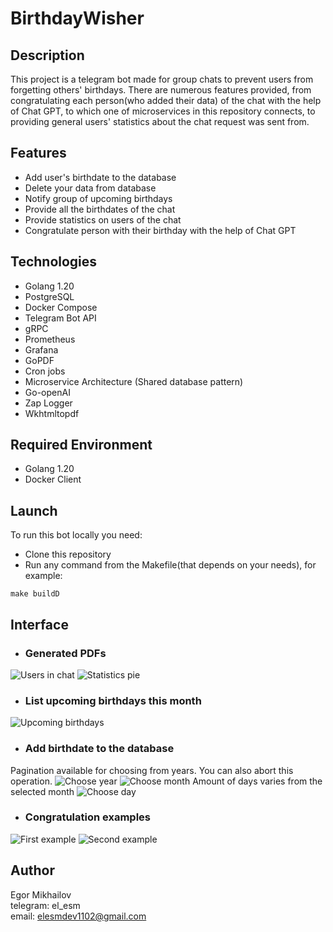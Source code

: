 # BirthdayWisher

## Description
This project is a telegram bot made for group chats to prevent users from
forgetting others' birthdays. There are numerous features provided, from congratulating each person(who added their data)
of the chat with the help of Chat GPT, to which one of microservices in this repository connects, to providing general users' statistics about the chat request was sent from.


## Features
- Add user's birthdate to the database
- Delete your data from database
- Notify group of upcoming birthdays
- Provide all the birthdates of the chat
- Provide statistics on users of the chat
- Congratulate person with their birthday with the help of Chat GPT

## Technologies
- Golang 1.20
- PostgreSQL
- Docker Compose
- Telegram Bot API
- gRPC
- Prometheus
- Grafana
- GoPDF
- Cron jobs
- Microservice Architecture (Shared database pattern)
- Go-openAI
- Zap Logger
- Wkhtmltopdf


## Required Environment
- Golang 1.20
- Docker Client

## Launch
To run this bot locally you need:
- Clone this repository
- Run any command from the Makefile(that depends on your needs), for example:
```
make buildD
```

## Interface
- ### Generated PDFs
![Users in chat](./screenshots/users_in_chat.png)
![Statistics pie](./screenshots/statistics_pies.png)
- ### List upcoming birthdays this month
![Upcoming birthdays](./screenshots/soon_birthdays.png)
- ### Add birthdate to the database
Pagination available for choosing from years. You can also abort this operation.
![Choose year](./screenshots/chooseYear.png)
![Choose month](./screenshots/chooseMonth.png)
Amount of days varies from the selected month
![Choose day](./screenshots/chooseDay.png)
- ### Congratulation examples
![First example](./screenshots/congratulationExample.png)
![Second example](./screenshots/congratulationExample2.png)


## Author
Egor Mikhailov\
telegram: el_esm\
email: elesmdev1102@gmail.com